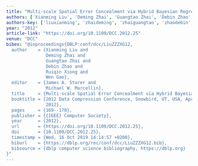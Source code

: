 ```yaml
---
title: "Multi-scale Spatial Error Concealment via Hybrid Bayesian Regression"
authors: ['Xianming Liu', 'Deming Zhai', 'Guangtao Zhai', 'Debin Zhao', 'Ruiqin Xiong', 'Wen Gao 0001']
authors-key: ['liuxianming', 'zhaideming', 'zhaiguangtao', 'zhaodebin', 'xiongruiqin', 'gaowen']
year: "2012"
article-link: "https://doi.org/10.1109/DCC.2012.25"
venue: "DCC"
bibex: "@inproceedings{DBLP:conf/dcc/LiuZZZXG12,
  author    = {Xianming Liu and
               Deming Zhai and
               Guangtao Zhai and
               Debin Zhao and
               Ruiqin Xiong and
               Wen Gao},
  editor    = {James A. Storer and
               Michael W. Marcellin},
  title     = {Multi-scale Spatial Error Concealment via Hybrid Bayesian Regression},
  booktitle = {2012 Data Compression Conference, Snowbird, UT, USA, April 10-12,
               2012},
  pages     = {169--178},
  publisher = {{IEEE} Computer Society},
  year      = {2012},
  url       = {https://doi.org/10.1109/DCC.2012.25},
  doi       = {10.1109/DCC.2012.25},
  timestamp = {Wed, 16 Oct 2019 14:14:57 +0200},
  biburl    = {https://dblp.org/rec/conf/dcc/LiuZZZXG12.bib},
  bibsource = {dblp computer science bibliography, https://dblp.org}
}"
---
```

